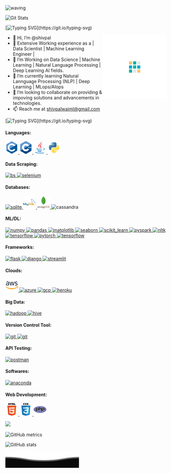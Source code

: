 
 <!-- ![](assets/Bottom_up.svg) -->

![waving](https://capsule-render.vercel.app/api?type=waving&height=190&color=gradient&text=Welcome%20to%20my%20profile!) 

<p align=" "> <img src="https://komarev.com/ghpvc/?username=shivpalSW&label=Profile%20views&color=0e75b6&style=flat" alt="Git Stats" /> </p>

<!-- ![Profile views](https://gpvc.arturio.dev/shivpalSW) ![Profile views](https://visitor-badge.glitch.me/badge?page_id=shivpalSW.shivpalSW) -->
<!-- https://github.com/shivpalSW) -->

[![Typing SVG](https://readme-typing-svg.demolab.com?font=Fira+Code&weight=500&pause=1000&width=435&lines=Hi+there!+%F0%9F%91%8B+I+am+Shivpal;Welcome+to+My+Profile!)](https://git.io/typing-svg)

<img align="right"  height="200px" src="assets\GIF.gif">

- 👋 Hi, I’m @shivpal
- 👀 Extensive Working experience as a | Data Scientist | Machine Learning Engineer |
- 🌱 I’m Working on Data Science | Machine Learning | Natural Language Processing | Deep Learning AI fields.
- 🌱 I’m currently learning Natural Lannguage Processing (NLP) | Deep Learning | MLops/AIops
- 💞️ I’m looking to collaborate on providing & impoving solutions and advancements in technologies.
- 📫 Reach me at shivpalwaiml@gmail.com
  <!-- - 🌍 Please vist my <a href="https://shivpalsw.github.io/sw-portfolio/">website</a>.</br>     -->
 <!--  - 📝 See my <a href="https://drive.google.com/file/d/1nOL1FAqMvxrvPE-GG9MWOzazL268V/view?usp=sha">Resume</a> to get more professional info.</br></h6>   -->

[![Typing SVG](https://readme-typing-svg.demolab.com?font=Fira+Code&weight=500&pause=1000&center=true&vCenter=true&width=435&lines=Tools+and+technologies+I+worked+on..)](https://git.io/typing-svg)


<h4 align="left">Languages:</h4>
<p align="left"> 
<a href="https://www.cprogramming.com/" target="_blank"> <img src="https://raw.githubusercontent.com/devicons/devicon/master/icons/c/c-original.svg" alt="c" width="40" height="40"/> </a>
  <a href="https://www.w3schools.com/cpp/" target="_blank"><img src="https://raw.githubusercontent.com/devicons/devicon/master/icons/cplusplus/cplusplus-original.svg" alt="cplusplus" width="40" height="40"/> </a>
 <a href="https://www.java.com" target="_blank"><img src="https://raw.githubusercontent.com/devicons/devicon/master/icons/java/java-original.svg" alt="java" width="40" height="40"/> </a>
<a href="https://www.python.org" target="_blank"> <img src="https://raw.githubusercontent.com/devicons/devicon/master/icons/python/python-original.svg" alt="python" width="40" height="40"/></a>
  
<h4 align="left">Data Scraping:</h4>
<p align="left">
<a href="https://www.crummy.com/software/BeautifulSoup/bs4/doc/" target="_blank"> <img src="https://cdn.analyticsvidhya.com/wp-content/uploads/2020/03/ws3.png" alt="bs" width="40" height="40"/> </a>   
 <a href="https://www.selenium.dev" target="_blank"> <img src="https://raw.githubusercontent.com/detain/svg-logos/780f25886640cef088af994181646db2f6b1a3f8/svg/selenium-logo.svg" alt="selenium" width="40" height="40"/> </a>

<h4 align="left">Databases:</h4>
<p align="left">
<a href="https://www.sqlite.org/" target="_blank"> <img src="https://www.vectorlogo.zone/logos/sqlite/sqlite-icon.svg" alt="sqlite" width="40" height="40"/> </a>
<a href="https://www.mysql.com/" target="_blank"> <img src="https://raw.githubusercontent.com/devicons/devicon/master/icons/mysql/mysql-original-wordmark.svg" alt="mysql" width="40" height="40"/>
<a href="https://www.mongodb.com/" target="_blank"> <img src="https://raw.githubusercontent.com/devicons/devicon/master/icons/mongodb/mongodb-original-wordmark.svg" alt="mongodb" width="40" height="40"/> </a>
<img src="https://www.vectorlogo.zone/logos/apache_cassandra/apache_cassandra-icon.svg" alt="cassandra" width="40" height="40"/> </a>
  
 <h4 align="left">ML/DL:</h4>
<p align="left">
<a href="https://numpy.org/" target="_blank"> <img src="https://numpy.org/images/logo.svg" alt="numpy" width="40" height="40"/> </a>
<a href="https://pandas.pydata.org/" target="_blank"> <img src="https://pandas.pydata.org/static/img/pandas_white.svg" alt="pandas" width="40" height="40"/> </a>
<a href="https://matplotlib.org/" target="_blank"> <img src="https://matplotlib.org/_static/logo2_compressed.svg" alt="matplotlib" width="40" height="40"/> </a>
 <a href="https://seaborn.pydata.org/" target="_blank"> <img src="https://seaborn.pydata.org/_static/logo-wide-lightbg.svg" alt="seaborn" width="40" height="40"/> </a>
<a href="https://scikit-learn.org/" target="_blank"> <img src="https://upload.wikimedia.org/wikipedia/commons/0/05/Scikit_learn_logo_small.svg" alt="scikit_learn" width="40" height="40"/> </a>
   <a href="https://spark.apache.org/" target="_blank"> <img src="https://spark.apache.org/images/spark-logo-trademark.png" alt="pyspark" width="40" height="40"/> </a>
  <a href="https://www.nltk.org/" target="_blank"> <img src="https://miro.medium.com/max/1184/0*zKRz1UgqpOZ4bvuA" alt="nltk" width="40" height="40"/> </a>
<a href="https://www.scipy.org/" target="_blank"> <img src="https://www.fullstackpython.com/img/logos/scipy.png" alt="tensorflow" width="40" height="40"/> </a>
<a href="https://pytorch.org/" target="_blank"> <img src="https://www.vectorlogo.zone/logos/pytorch/pytorch-icon.svg" alt="pytorch" width="40" height="40"/> </a>
<a href="https://www.tensorflow.org" target="_blank"> <img src="https://www.vectorlogo.zone/logos/tensorflow/tensorflow-icon.svg" alt="tensorflow" width="40" height="40"/> </a>
  
  <h4 align="left">Frameworks:</h4>
<p align="left"> 
<a href="https://flask.palletsprojects.com/" target="_blank"> <img src="https://www.vectorlogo.zone/logos/pocoo_flask/pocoo_flask-icon.svg" alt="flask" width="40" height="40"/> </a>
<a href="https://www.djangoproject.com/" target="_blank"> <img src="https://media.geeksforgeeks.org/wp-content/uploads/20200210175202/django-basics.png" alt="django" width="40" height="40"/> </a>
 <a href="https://streamlit.io/" target="_blank"> <img src="https://streamlit.io/images/brand/streamlit-logo-primary-colormark-darktext.png" alt="streamlit" width="40" height="40"/> </a>
  
 <h4 align="left">Clouds:</h4>
<p align="left">
<a href="https://aws.amazon.com" target="_blank"> <img src="https://raw.githubusercontent.com/devicons/devicon/master/icons/amazonwebservices/amazonwebservices-original-wordmark.svg" alt="aws" width="40" height="40"/> </a> 
<a href="https://azure.microsoft.com/en-in/" target="_blank"> <img src="https://www.vectorlogo.zone/logos/microsoft_azure/microsoft_azure-icon.svg" alt="azure" width="40" height="40"/> </a> 
<a href="https://cloud.google.com" target="_blank"> <img src="https://www.vectorlogo.zone/logos/google_cloud/google_cloud-icon.svg" alt="gcp" width="40" height="40"/> </a>  
<a href="https://heroku.com" target="_blank"> <img src="https://www.vectorlogo.zone/logos/heroku/heroku-icon.svg" alt="heroku" width="40" height="40"/></a> 


<h4 align="left">Big Data:</h4>
<p align="left">
<a href="https://hadoop.apache.org/" target="_blank"> <img src="https://www.vectorlogo.zone/logos/apache_hadoop/apache_hadoop-icon.svg" alt="hadoop" width="40" height="40"/> </a>  
<a href="https://hive.apache.org/" target="_blank"> <img src="https://www.vectorlogo.zone/logos/apache_hive/apache_hive-icon.svg" alt="hive" width="40" height="40"/> </a>
  
<h4 align="left">Version Control Tool:</h4>
<p align="left"> 
 <a href="https://git-scm.com/" target="_blank"> <img src="https://www.vectorlogo.zone/logos/git-scm/git-scm-icon.svg" alt="git" width="40" height="40"/> </a>
 <a href="https://github.com/" target="_blank"> <img src="https://www.vectorlogo.zone/logos/github/github-tile.svg" alt="git" width="40" height="40"/> </a>


 <h4 align="left">API Testing:</h4>
<p align="left"> 
 <a href="https://postman.com" target="_blank"> <img src="https://www.vectorlogo.zone/logos/getpostman/getpostman-icon.svg" alt="postman" width="40" height="40"/> </a>


  <h4 align="left">Softwares:</h4>
<p align="left"> 
 <a href="https://www.anaconda.com/" target="_blank"> <img src="https://cdn.ourcodeworld.com/public-media/articles/anaconda-python-6185c003c98a3.png" alt="anaconda" width="40" height="40"/> </a>


 <h4 align="left">Web Development:</h4>
<p align="left">
  <a href="https://www.w3.org/html/" target="_blank"> <img src="https://raw.githubusercontent.com/devicons/devicon/master/icons/html5/html5-original-wordmark.svg" alt="html5" width="40" height="40"/> </a>
 <a href="https://www.w3schools.com/css/" target="_blank"> <img src="https://raw.githubusercontent.com/devicons/devicon/master/icons/css3/css3-original-wordmark.svg" alt="css3" width="40" height="40"/> </a>       </a>   </a> <a href="https://www.php.net" target="_blank"> <img src="https://raw.githubusercontent.com/devicons/devicon/master/icons/php/php-original.svg" alt="php" width="40" height="40"/> </a>       </p>


 
<!-- [![Top Langs](https://github-readme-stats.vercel.app/api/top-langs/?username=shivpalSW&langs_count=8)](https://github.com/anuraghazra/github-readme-stats) -->

<!-- ![GitHub streak stats](https://github-readme-streak-stats.herokuapp.com/?user=shivpalSW&theme=blue-green) -->

 ![](https://github-profile-summary-cards.vercel.app/api/cards/profile-details?username=shivpalSW&theme=github_dark)

 ![GitHub metrics](https://metrics.lecoq.io/shivpalSW) 
  
![GitHub stats](https://github-readme-stats.vercel.app/api?username=shivpalSW&show_icons=true&theme=blue-green) 

 
<!--      -->
<!---
shivpalSW/shivpalSW is a ✨ special ✨ repository because its `README.md` (this file) appears on your GitHub profile.
You can click the Preview link to take a look at your changes.
--->

![](assets/Bottom_down.svg)

